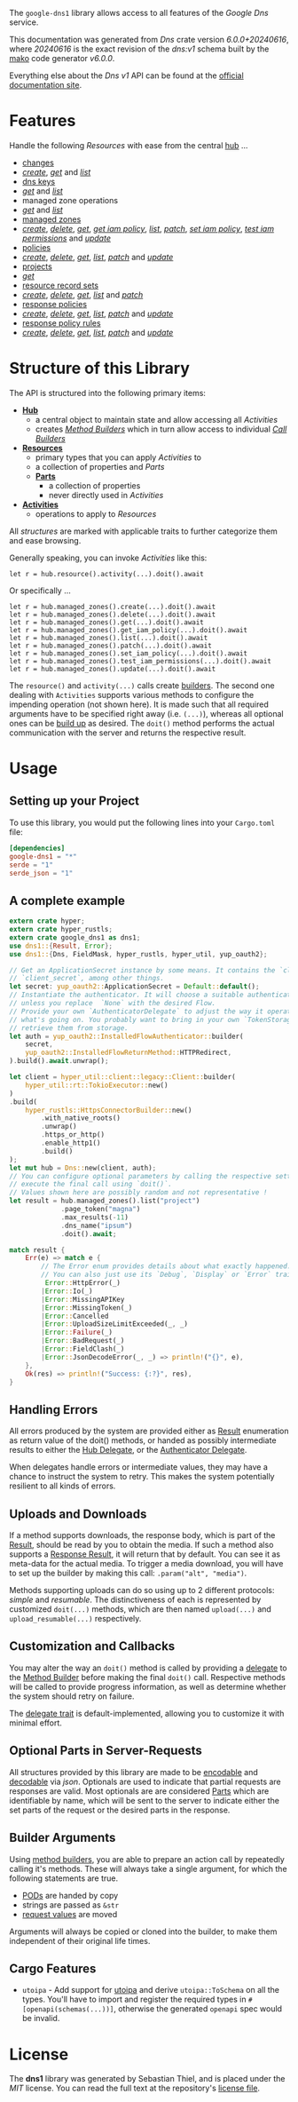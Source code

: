 <!---
DO NOT EDIT !
This file was generated automatically from 'src/generator/templates/api/README.md.mako'
DO NOT EDIT !
-->
The `google-dns1` library allows access to all features of the *Google Dns* service.

This documentation was generated from *Dns* crate version *6.0.0+20240616*, where *20240616* is the exact revision of the *dns:v1* schema built by the [mako](http://www.makotemplates.org/) code generator *v6.0.0*.

Everything else about the *Dns* *v1* API can be found at the
[official documentation site](https://cloud.google.com/dns/docs).
# Features

Handle the following *Resources* with ease from the central [hub](https://docs.rs/google-dns1/6.0.0+20240616/google_dns1/Dns) ...

* [changes](https://docs.rs/google-dns1/6.0.0+20240616/google_dns1/api::Change)
 * [*create*](https://docs.rs/google-dns1/6.0.0+20240616/google_dns1/api::ChangeCreateCall), [*get*](https://docs.rs/google-dns1/6.0.0+20240616/google_dns1/api::ChangeGetCall) and [*list*](https://docs.rs/google-dns1/6.0.0+20240616/google_dns1/api::ChangeListCall)
* [dns keys](https://docs.rs/google-dns1/6.0.0+20240616/google_dns1/api::DnsKey)
 * [*get*](https://docs.rs/google-dns1/6.0.0+20240616/google_dns1/api::DnsKeyGetCall) and [*list*](https://docs.rs/google-dns1/6.0.0+20240616/google_dns1/api::DnsKeyListCall)
* managed zone operations
 * [*get*](https://docs.rs/google-dns1/6.0.0+20240616/google_dns1/api::ManagedZoneOperationGetCall) and [*list*](https://docs.rs/google-dns1/6.0.0+20240616/google_dns1/api::ManagedZoneOperationListCall)
* [managed zones](https://docs.rs/google-dns1/6.0.0+20240616/google_dns1/api::ManagedZone)
 * [*create*](https://docs.rs/google-dns1/6.0.0+20240616/google_dns1/api::ManagedZoneCreateCall), [*delete*](https://docs.rs/google-dns1/6.0.0+20240616/google_dns1/api::ManagedZoneDeleteCall), [*get*](https://docs.rs/google-dns1/6.0.0+20240616/google_dns1/api::ManagedZoneGetCall), [*get iam policy*](https://docs.rs/google-dns1/6.0.0+20240616/google_dns1/api::ManagedZoneGetIamPolicyCall), [*list*](https://docs.rs/google-dns1/6.0.0+20240616/google_dns1/api::ManagedZoneListCall), [*patch*](https://docs.rs/google-dns1/6.0.0+20240616/google_dns1/api::ManagedZonePatchCall), [*set iam policy*](https://docs.rs/google-dns1/6.0.0+20240616/google_dns1/api::ManagedZoneSetIamPolicyCall), [*test iam permissions*](https://docs.rs/google-dns1/6.0.0+20240616/google_dns1/api::ManagedZoneTestIamPermissionCall) and [*update*](https://docs.rs/google-dns1/6.0.0+20240616/google_dns1/api::ManagedZoneUpdateCall)
* [policies](https://docs.rs/google-dns1/6.0.0+20240616/google_dns1/api::Policy)
 * [*create*](https://docs.rs/google-dns1/6.0.0+20240616/google_dns1/api::PolicyCreateCall), [*delete*](https://docs.rs/google-dns1/6.0.0+20240616/google_dns1/api::PolicyDeleteCall), [*get*](https://docs.rs/google-dns1/6.0.0+20240616/google_dns1/api::PolicyGetCall), [*list*](https://docs.rs/google-dns1/6.0.0+20240616/google_dns1/api::PolicyListCall), [*patch*](https://docs.rs/google-dns1/6.0.0+20240616/google_dns1/api::PolicyPatchCall) and [*update*](https://docs.rs/google-dns1/6.0.0+20240616/google_dns1/api::PolicyUpdateCall)
* [projects](https://docs.rs/google-dns1/6.0.0+20240616/google_dns1/api::Project)
 * [*get*](https://docs.rs/google-dns1/6.0.0+20240616/google_dns1/api::ProjectGetCall)
* [resource record sets](https://docs.rs/google-dns1/6.0.0+20240616/google_dns1/api::ResourceRecordSet)
 * [*create*](https://docs.rs/google-dns1/6.0.0+20240616/google_dns1/api::ResourceRecordSetCreateCall), [*delete*](https://docs.rs/google-dns1/6.0.0+20240616/google_dns1/api::ResourceRecordSetDeleteCall), [*get*](https://docs.rs/google-dns1/6.0.0+20240616/google_dns1/api::ResourceRecordSetGetCall), [*list*](https://docs.rs/google-dns1/6.0.0+20240616/google_dns1/api::ResourceRecordSetListCall) and [*patch*](https://docs.rs/google-dns1/6.0.0+20240616/google_dns1/api::ResourceRecordSetPatchCall)
* [response policies](https://docs.rs/google-dns1/6.0.0+20240616/google_dns1/api::ResponsePolicy)
 * [*create*](https://docs.rs/google-dns1/6.0.0+20240616/google_dns1/api::ResponsePolicyCreateCall), [*delete*](https://docs.rs/google-dns1/6.0.0+20240616/google_dns1/api::ResponsePolicyDeleteCall), [*get*](https://docs.rs/google-dns1/6.0.0+20240616/google_dns1/api::ResponsePolicyGetCall), [*list*](https://docs.rs/google-dns1/6.0.0+20240616/google_dns1/api::ResponsePolicyListCall), [*patch*](https://docs.rs/google-dns1/6.0.0+20240616/google_dns1/api::ResponsePolicyPatchCall) and [*update*](https://docs.rs/google-dns1/6.0.0+20240616/google_dns1/api::ResponsePolicyUpdateCall)
* [response policy rules](https://docs.rs/google-dns1/6.0.0+20240616/google_dns1/api::ResponsePolicyRule)
 * [*create*](https://docs.rs/google-dns1/6.0.0+20240616/google_dns1/api::ResponsePolicyRuleCreateCall), [*delete*](https://docs.rs/google-dns1/6.0.0+20240616/google_dns1/api::ResponsePolicyRuleDeleteCall), [*get*](https://docs.rs/google-dns1/6.0.0+20240616/google_dns1/api::ResponsePolicyRuleGetCall), [*list*](https://docs.rs/google-dns1/6.0.0+20240616/google_dns1/api::ResponsePolicyRuleListCall), [*patch*](https://docs.rs/google-dns1/6.0.0+20240616/google_dns1/api::ResponsePolicyRulePatchCall) and [*update*](https://docs.rs/google-dns1/6.0.0+20240616/google_dns1/api::ResponsePolicyRuleUpdateCall)




# Structure of this Library

The API is structured into the following primary items:

* **[Hub](https://docs.rs/google-dns1/6.0.0+20240616/google_dns1/Dns)**
    * a central object to maintain state and allow accessing all *Activities*
    * creates [*Method Builders*](https://docs.rs/google-dns1/6.0.0+20240616/google_dns1/common::MethodsBuilder) which in turn
      allow access to individual [*Call Builders*](https://docs.rs/google-dns1/6.0.0+20240616/google_dns1/common::CallBuilder)
* **[Resources](https://docs.rs/google-dns1/6.0.0+20240616/google_dns1/common::Resource)**
    * primary types that you can apply *Activities* to
    * a collection of properties and *Parts*
    * **[Parts](https://docs.rs/google-dns1/6.0.0+20240616/google_dns1/common::Part)**
        * a collection of properties
        * never directly used in *Activities*
* **[Activities](https://docs.rs/google-dns1/6.0.0+20240616/google_dns1/common::CallBuilder)**
    * operations to apply to *Resources*

All *structures* are marked with applicable traits to further categorize them and ease browsing.

Generally speaking, you can invoke *Activities* like this:

```Rust,ignore
let r = hub.resource().activity(...).doit().await
```

Or specifically ...

```ignore
let r = hub.managed_zones().create(...).doit().await
let r = hub.managed_zones().delete(...).doit().await
let r = hub.managed_zones().get(...).doit().await
let r = hub.managed_zones().get_iam_policy(...).doit().await
let r = hub.managed_zones().list(...).doit().await
let r = hub.managed_zones().patch(...).doit().await
let r = hub.managed_zones().set_iam_policy(...).doit().await
let r = hub.managed_zones().test_iam_permissions(...).doit().await
let r = hub.managed_zones().update(...).doit().await
```

The `resource()` and `activity(...)` calls create [builders][builder-pattern]. The second one dealing with `Activities`
supports various methods to configure the impending operation (not shown here). It is made such that all required arguments have to be
specified right away (i.e. `(...)`), whereas all optional ones can be [build up][builder-pattern] as desired.
The `doit()` method performs the actual communication with the server and returns the respective result.

# Usage

## Setting up your Project

To use this library, you would put the following lines into your `Cargo.toml` file:

```toml
[dependencies]
google-dns1 = "*"
serde = "1"
serde_json = "1"
```

## A complete example

```Rust
extern crate hyper;
extern crate hyper_rustls;
extern crate google_dns1 as dns1;
use dns1::{Result, Error};
use dns1::{Dns, FieldMask, hyper_rustls, hyper_util, yup_oauth2};

// Get an ApplicationSecret instance by some means. It contains the `client_id` and
// `client_secret`, among other things.
let secret: yup_oauth2::ApplicationSecret = Default::default();
// Instantiate the authenticator. It will choose a suitable authentication flow for you,
// unless you replace  `None` with the desired Flow.
// Provide your own `AuthenticatorDelegate` to adjust the way it operates and get feedback about
// what's going on. You probably want to bring in your own `TokenStorage` to persist tokens and
// retrieve them from storage.
let auth = yup_oauth2::InstalledFlowAuthenticator::builder(
    secret,
    yup_oauth2::InstalledFlowReturnMethod::HTTPRedirect,
).build().await.unwrap();

let client = hyper_util::client::legacy::Client::builder(
    hyper_util::rt::TokioExecutor::new()
)
.build(
    hyper_rustls::HttpsConnectorBuilder::new()
        .with_native_roots()
        .unwrap()
        .https_or_http()
        .enable_http1()
        .build()
);
let mut hub = Dns::new(client, auth);
// You can configure optional parameters by calling the respective setters at will, and
// execute the final call using `doit()`.
// Values shown here are possibly random and not representative !
let result = hub.managed_zones().list("project")
             .page_token("magna")
             .max_results(-11)
             .dns_name("ipsum")
             .doit().await;

match result {
    Err(e) => match e {
        // The Error enum provides details about what exactly happened.
        // You can also just use its `Debug`, `Display` or `Error` traits
         Error::HttpError(_)
        |Error::Io(_)
        |Error::MissingAPIKey
        |Error::MissingToken(_)
        |Error::Cancelled
        |Error::UploadSizeLimitExceeded(_, _)
        |Error::Failure(_)
        |Error::BadRequest(_)
        |Error::FieldClash(_)
        |Error::JsonDecodeError(_, _) => println!("{}", e),
    },
    Ok(res) => println!("Success: {:?}", res),
}

```
## Handling Errors

All errors produced by the system are provided either as [Result](https://docs.rs/google-dns1/6.0.0+20240616/google_dns1/common::Result) enumeration as return value of
the doit() methods, or handed as possibly intermediate results to either the
[Hub Delegate](https://docs.rs/google-dns1/6.0.0+20240616/google_dns1/common::Delegate), or the [Authenticator Delegate](https://docs.rs/yup-oauth2/*/yup_oauth2/trait.AuthenticatorDelegate.html).

When delegates handle errors or intermediate values, they may have a chance to instruct the system to retry. This
makes the system potentially resilient to all kinds of errors.

## Uploads and Downloads
If a method supports downloads, the response body, which is part of the [Result](https://docs.rs/google-dns1/6.0.0+20240616/google_dns1/common::Result), should be
read by you to obtain the media.
If such a method also supports a [Response Result](https://docs.rs/google-dns1/6.0.0+20240616/google_dns1/common::ResponseResult), it will return that by default.
You can see it as meta-data for the actual media. To trigger a media download, you will have to set up the builder by making
this call: `.param("alt", "media")`.

Methods supporting uploads can do so using up to 2 different protocols:
*simple* and *resumable*. The distinctiveness of each is represented by customized
`doit(...)` methods, which are then named `upload(...)` and `upload_resumable(...)` respectively.

## Customization and Callbacks

You may alter the way an `doit()` method is called by providing a [delegate](https://docs.rs/google-dns1/6.0.0+20240616/google_dns1/common::Delegate) to the
[Method Builder](https://docs.rs/google-dns1/6.0.0+20240616/google_dns1/common::CallBuilder) before making the final `doit()` call.
Respective methods will be called to provide progress information, as well as determine whether the system should
retry on failure.

The [delegate trait](https://docs.rs/google-dns1/6.0.0+20240616/google_dns1/common::Delegate) is default-implemented, allowing you to customize it with minimal effort.

## Optional Parts in Server-Requests

All structures provided by this library are made to be [encodable](https://docs.rs/google-dns1/6.0.0+20240616/google_dns1/common::RequestValue) and
[decodable](https://docs.rs/google-dns1/6.0.0+20240616/google_dns1/common::ResponseResult) via *json*. Optionals are used to indicate that partial requests are responses
are valid.
Most optionals are are considered [Parts](https://docs.rs/google-dns1/6.0.0+20240616/google_dns1/common::Part) which are identifiable by name, which will be sent to
the server to indicate either the set parts of the request or the desired parts in the response.

## Builder Arguments

Using [method builders](https://docs.rs/google-dns1/6.0.0+20240616/google_dns1/common::CallBuilder), you are able to prepare an action call by repeatedly calling it's methods.
These will always take a single argument, for which the following statements are true.

* [PODs][wiki-pod] are handed by copy
* strings are passed as `&str`
* [request values](https://docs.rs/google-dns1/6.0.0+20240616/google_dns1/common::RequestValue) are moved

Arguments will always be copied or cloned into the builder, to make them independent of their original life times.

[wiki-pod]: http://en.wikipedia.org/wiki/Plain_old_data_structure
[builder-pattern]: http://en.wikipedia.org/wiki/Builder_pattern
[google-go-api]: https://github.com/google/google-api-go-client

## Cargo Features

* `utoipa` - Add support for [utoipa](https://crates.io/crates/utoipa) and derive `utoipa::ToSchema` on all
the types. You'll have to import and register the required types in `#[openapi(schemas(...))]`, otherwise the
generated `openapi` spec would be invalid.


# License
The **dns1** library was generated by Sebastian Thiel, and is placed
under the *MIT* license.
You can read the full text at the repository's [license file][repo-license].

[repo-license]: https://github.com/Byron/google-apis-rsblob/main/LICENSE.md

